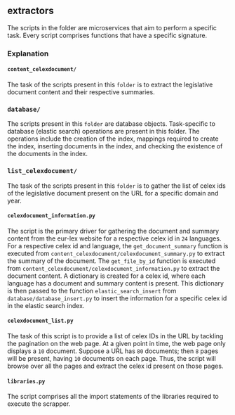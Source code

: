 ## **extractors**
The scripts in the folder are microservices that aim to perform a specific task. Every script comprises functions that have a specific signature.

### Explanation

#### `content_celexdocument/`
The task of the scripts present in this `folder` is to extract the legislative document content and their respective summaries.

### `database/`
The scripts present in this `folder` are database objects. Task-specific to database (elastic search) operations are present in this folder. The operations include the creation of the index, mappings required to create the index, inserting documents in the index, and checking the existence of the documents in the index.

### `list_celexdocument/`
The task of the scripts present in this `folder` is to gather the list of celex ids of the legislative document present on the URL for a specific domain and year.

#### `celexdocument_information.py`
The script is the primary driver for gathering the document and summary content from the eur-lex website for a respective celex id in `24` languages. For a respective celex id and language, the `get_document_summary` function is executed from `content_celexdocument/celexdocument_summary.py` to extract the summary of the document. The `get_file_by_id` function is executed from `content_celexdocument/celexdocument_information.py` to extract the document content. A dictionary is created for a celex id, where each language has a document and summary content is present. This dictionary is then passed to the function `elastic_search_insert` from `database/database_insert.py` to insert the information for a specific celex id in the elastic search index.

#### `celexdocument_list.py`
The task of this script is to provide a list of celex IDs in the URL by tackling the pagination on the web page. At a given point in time, the web page only displays a `10` document. Suppose a URL has `80` documents; then `8` pages will be present, having `10` documents on each page. Thus, the script will browse over all the pages and extract the celex id present on those pages.

#### `libraries.py`
The script comprises all the import statements of the libraries required to execute the scrapper.